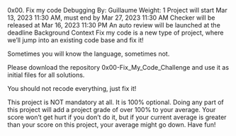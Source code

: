 0x00. Fix my code
Debugging
 By: Guillaume
 Weight: 1
 Project will start Mar 13, 2023 11:30 AM, must end by Mar 27, 2023 11:30 AM
 Checker will be released at Mar 16, 2023 11:30 PM
 An auto review will be launched at the deadline
Background Context
Fix my code is a new type of project, where we’ll jump into an existing code base and fix it!

Sometimes you will know the language, sometimes not.

Please download the repository 0x00-Fix_My_Code_Challenge and use it as initial files for all solutions.

You should not recode everything, just fix it!

This project is NOT mandatory at all. It is 100% optional. Doing any part of this project will add a project grade of over 100% to your average. Your score won’t get hurt if you don’t do it, but if your current average is greater than your score on this project, your average might go down. Have fun!
